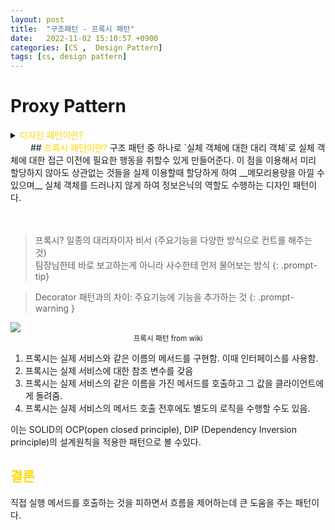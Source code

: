 ```yaml
---
layout: post
title:  "구조패턴 - 프록시 패턴"
date:   2022-11-02 15:10:57 +0900
categories: [CS ,  Design Pattern]
tags: [cs, design pattern]
---
```

# Proxy Pattern

<details>
<summary><span style="color: gold"> 디자인 패턴이란? </span></summary>
<div markdown="1">
## <span style="color: gold"> 디자인 패턴이란? </span>
- 디자인 패턴은 소프트웨어 공학의 소프트웨어 설계에서 공통으로 발생하는 문제를 자주 쓰이는 설계 방법을 정리한 패턴이다.
- 디자인 패턴을 참고하여 개발하면 효율성과 유지보수성, 운용성이 높아지며, 프로그램 최적화가 된다고 한다.
　 

디자인 패턴을 목적과 범위로 나눌수 있다

|구분|유형|설명|
|:---:|:---:|:---|
| |생성|객체 인스턴스 생성에 관여, 클래스 정의와 객체 생성 방식을 구조화, 캡슐화를 수행|
|목적|구조|더 큰 구조 형성 목적으로 클래스나 객체의 조합을 다루는 패턴|
|    |행위|클래스나 객체들이 상호작용하는 방법과 역할 분담을 다루는 패턴|
|범위|클래스|클래스간 관련성(상속), 컴파일 시 정적으로 결정|
|    |객체|객체 간 관련성을 다루는 패턴, 런타임 시 동적으로 결정|

---
</div>
</details>
　　
## <span style="color: gold"> 프록시 패턴이란? </span>
구조 패턴 중 하나로 `실체 객체에 대한 대리 객체`로 실체 객체에 대한 접근 이전에 필요한 행동을 취할수 있게 만들어준다.   
이 점을 이용해서 미리 할당하지 않아도 상관없는 것들을 실제 이용할때 할당하게 하여 __메모리용량을 아낄 수 있으며__ 
실체 객체를 드러나지 않게 하여 정보은닉의 역할도 수행하는 디자인 패턴이다.

　  

>프록시? 일종의 대리자이자 비서 (주요기능을 다양한 방식으로 컨트롤 해주는 것)  
>팀장님한테 바로 보고하는게 아니라 사수한테 먼저 물어보는 방식
{: .prompt-tip}

>Decorator 패턴과의 차이: 주요기능에 기능을 추가하는 것
{: .prompt-warning }

<img src= "https://images.velog.io/images/pjh612/post/0b0748c1-33ad-48af-be36-a57cb6cea8e9/image.png">


<center><small> 프록시 패턴 from wiki </small></center>
  

1. 프록시는 실제 서비스와 같은 이름의 메서드를 구현함. 이때 인터페이스를 사용함.
2. 프록시는 실제 서비스에 대한 참조 변수를 갖음
3. 프록시는 실제 서비스의 같은 이름을 가진 메서드를 호출하고 그 값을 클라이언트에게 돌려줌.
4. 프록시는 실제 서비스의 메서드 호출 전후에도 별도의 로직을 수행할 수도 있음.

이는 SOLID의 OCP(open closed principle), DIP (Dependency Inversion principle)의 설계원칙을 적용한 패턴으로 볼 수있다.


## <span style="color: gold"> 결론 </span>

 직접 실행 메서드를 호출하는 것을 피하면서 흐름을 제어하는데 큰 도움을 주는 패턴이다.
